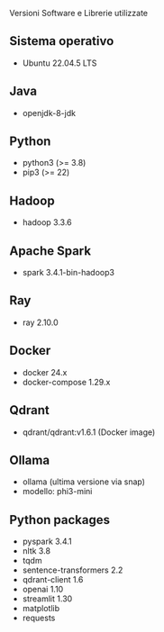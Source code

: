 Versioni Software e Librerie utilizzate

## Sistema operativo

- Ubuntu 22.04.5 LTS

## Java

- openjdk-8-jdk

## Python

- python3 (>= 3.8)
- pip3 (>= 22)

## Hadoop

- hadoop 3.3.6

## Apache Spark

- spark 3.4.1-bin-hadoop3

## Ray

- ray 2.10.0

## Docker

- docker 24.x
- docker-compose 1.29.x

## Qdrant

- qdrant/qdrant:v1.6.1 (Docker image)

## Ollama

- ollama (ultima versione via snap)
- modello: phi3-mini

## Python packages

- pyspark 3.4.1
- nltk 3.8
- tqdm
- sentence-transformers 2.2
- qdrant-client 1.6
- openai 1.10
- streamlit 1.30
- matplotlib
- requests
